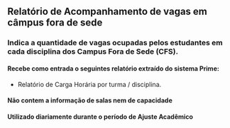 ## Relatório de Acompanhamento de vagas em câmpus fora de sede
### Indica a quantidade de vagas ocupadas pelos estudantes em cada disciplina dos Campus Fora de Sede (CFS).

#### Recebe como entrada o seguintes relatório extraído do sistema Prime:
 - Relatório de Carga Horária por turma / disciplina.
#### Não contem a informação de salas nem de capacidade
#### Utilizado diariamente durante o período de Ajuste Acadêmico
